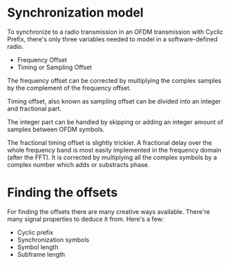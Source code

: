 Synchronization model
=====================
To synchronize to a radio transmission in an OFDM transmission with Cyclic
Prefix, there's only three variables needed to model in a software-defined
radio.

 * Frequency Offset
 * Timing or Sampling Offset

The frequency offset can be corrected by multiplying the complex samples by the
complement of the frequency offset.

Timing offset, also known as sampling offset can be divided into an integer and
fractional part.

The integer part can be handled by skipping or adding an integer amount of
samples between OFDM symbols.

The fractional timing offset is slightly trickier. A fractional delay over the
whole frequency band is most easily implemented in the frequency domain (after
the FFT). It is corrected by multiplying all the complex symbols by a complex
number which adds or substracts phase.

Finding the offsets
===================
For finding the offsets there are many creative ways available. There're many
signal properties to deduce it from. Here's a few:
 * Cyclic prefix
 * Synchronization symbols
 * Symbol length
 * Subframe length


